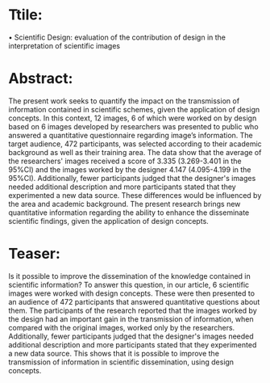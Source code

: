 # Ttile:
•	Scientific Design: evaluation of the contribution of design in the interpretation of scientific images

# Abstract:
The present work seeks to quantify the impact on the transmission of information contained in scientific schemes, given the application of design concepts. In this context, 12 images, 6 of which were worked on by design based on 6 images developed by researchers was presented to public who answered a quantitative questionnaire regarding image’s information. The target audience, 472 participants, was selected according to their academic background as well as their training area. The data show that the average of the researchers' images received a score of 3.335 (3.269-3.401 in the 95%CI) and the images worked by the designer 4.147 (4.095-4.199 in the 95%CI). Additionally, fewer participants judged that the designer's images needed additional description and more participants stated that they experimented a new data source. These differences would be influenced by the area and academic background. The present research brings new quantitative information regarding the ability to enhance the disseminate scientific findings, given the application of design concepts.

# Teaser:
Is it possible to improve the dissemination of the knowledge contained in scientific information? To answer this question, in our article, 6 scientific images were worked with design concepts. These were then presented to an audience of 472 participants that answered quantitative questions about them. The participants of the research reported that the images worked by the design had an important gain in the transmission of information, when compared with the original images, worked only by the researchers. Additionally, fewer participants judged that the designer's images needed additional description and more participants stated that they experimented a new data source. This shows that it is possible to improve the transmission of information in scientific dissemination, using design concepts.
